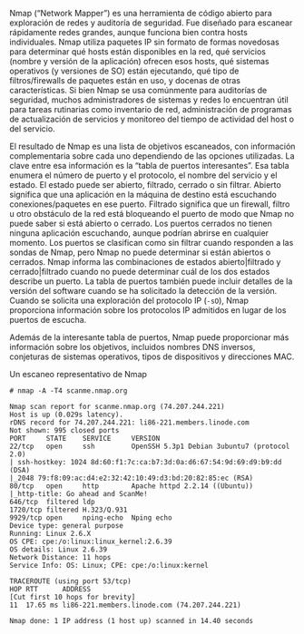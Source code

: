 Nmap (“Network Mapper”) es una herramienta de código abierto para exploración de redes y auditoría de seguridad. Fue diseñado para escanear rápidamente redes grandes, aunque funciona bien contra hosts individuales. Nmap utiliza paquetes IP sin formato de formas novedosas para determinar qué hosts están disponibles en la red, qué servicios (nombre y versión de la aplicación) ofrecen esos hosts, qué sistemas operativos (y versiones de SO) están ejecutando, qué tipo de filtros/firewalls de paquetes están en uso, y docenas de otras características. Si bien Nmap se usa comúnmente para auditorías de seguridad, muchos administradores de sistemas y redes lo encuentran útil para tareas rutinarias como inventario de red, administración de programas de actualización de servicios y monitoreo del tiempo de actividad del host o del servicio.

El resultado de Nmap es una lista de objetivos escaneados, con información complementaria sobre cada uno dependiendo de las opciones utilizadas. La clave entre esa información es la “tabla de puertos interesantes”. Esa tabla enumera el número de puerto y el protocolo, el nombre del servicio y el estado. El estado puede ser abierto, filtrado, cerrado o sin filtrar. Abierto significa que una aplicación en la máquina de destino está escuchando conexiones/paquetes en ese puerto. Filtrado significa que un firewall, filtro u otro obstáculo de la red está bloqueando el puerto de modo que Nmap no puede saber si está abierto o cerrado. Los puertos cerrados no tienen ninguna aplicación escuchando, aunque podrían abrirse en cualquier momento. Los puertos se clasifican como sin filtrar cuando responden a las sondas de Nmap, pero Nmap no puede determinar si están abiertos o cerrados. Nmap informa las combinaciones de estados abierto|filtrado y cerrado|filtrado cuando no puede determinar cuál de los dos estados describe un puerto. La tabla de puertos también puede incluir detalles de la versión del software cuando se ha solicitado la detección de la versión. Cuando se solicita una exploración del protocolo IP (`-sO`), Nmap proporciona información sobre los protocolos IP admitidos en lugar de los puertos de escucha.

Además de la interesante tabla de puertos, Nmap puede proporcionar más información sobre los objetivos, incluidos nombres DNS inversos, conjeturas de sistemas operativos, tipos de dispositivos y direcciones MAC.

Un escaneo representativo de Nmap
```shell-session
# nmap -A -T4 scanme.nmap.org

Nmap scan report for scanme.nmap.org (74.207.244.221)
Host is up (0.029s latency).
rDNS record for 74.207.244.221: li86-221.members.linode.com
Not shown: 995 closed ports
PORT     STATE    SERVICE     VERSION
22/tcp   open     ssh         OpenSSH 5.3p1 Debian 3ubuntu7 (protocol 2.0)
| ssh-hostkey: 1024 8d:60:f1:7c:ca:b7:3d:0a:d6:67:54:9d:69:d9:b9:dd (DSA)
|_2048 79:f8:09:ac:d4:e2:32:42:10:49:d3:bd:20:82:85:ec (RSA)
80/tcp   open     http        Apache httpd 2.2.14 ((Ubuntu))
|_http-title: Go ahead and ScanMe!
646/tcp  filtered ldp
1720/tcp filtered H.323/Q.931
9929/tcp open     nping-echo  Nping echo
Device type: general purpose
Running: Linux 2.6.X
OS CPE: cpe:/o:linux:linux_kernel:2.6.39
OS details: Linux 2.6.39
Network Distance: 11 hops
Service Info: OS: Linux; CPE: cpe:/o:linux:kernel

TRACEROUTE (using port 53/tcp)
HOP RTT      ADDRESS
[Cut first 10 hops for brevity]
11  17.65 ms li86-221.members.linode.com (74.207.244.221)

Nmap done: 1 IP address (1 host up) scanned in 14.40 seconds
```